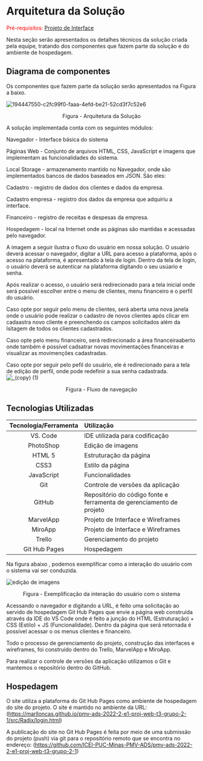# Arquitetura da Solução

<span style="color:red">Pré-requisitos: <a href="3-Projeto de Interface.md"> Projeto de Interface</a></span>

Nesta seção serão apresentados os detalhes técnicos da solução criada pela equipe, tratando dos componentes que fazem parte da solução e do ambiente de hospedagem.

## Diagrama de componentes

Os componentes que fazem parte da solução serão apresentados na Figura a baixo.

![194447550-c2fc99f0-faaa-4efd-be21-52cd3f7c52e6](https://user-images.githubusercontent.com/111931438/206769572-e6d1b82d-6073-4159-b8b9-7d68d9941f61.png)

<center>Figura - Arquitetura da Solução</center>

A solução implementada conta com os seguintes módulos:

Navegador - Interface básica do sistema

Páginas Web - Conjunto de arquivos HTML, CSS, JavaScript e imagens que implementam as funcionalidades do sistema.

Local Storage - armazenamento mantido no Navegador, onde são implementados bancos de dados baseados em JSON. São eles: 

Cadastro - registro de dados dos clientes e dados da empresa. 

Cadastro empresa - registro dos dados da empresa que adquiriu a interface.

Financeiro - registro de receitas e despesas da empresa.

Hospedagem - local na Internet onde as páginas são mantidas e acessadas pelo navegador.  

A imagem a seguir ilustra o fluxo do usuário em nossa solução. O usuário deverá acessar o navegador, digitar a URL para acesso a plataforma, após o acesso na plataforma, é apresentado à tela de login. Dentro da tela de login, o usuário deverá se autenticar na plataforma digitando o seu usúario e senha.

Após realizar o acesso, o usuário será redirecionado para a tela inicial onde será possível escolher entre o menu de clientes, menu financeiro e o perfil do usuário.

Caso opte por seguir pelo menu de clientes, será aberta uma nova janela onde o usuário pode realizar o cadastro de novos clientes após clicar em cadaastra novo cliente e preenchendo os campos  solicitados além da lsitagem de todos os clientes cadastrados. 

Caso opte pelo menu financeiro, será redirecionado a área financeiraaberto onde também é possível cadsatrar novas movimentações financeiras e visualizar as movimenções cadastradas.

Caso opte por seguir pelo pefil do usuário, ele é redirecionado para a tela de edição de perfil, onde pode redefinir a sua senha cadastrada.
![_(copy) (1)](https://user-images.githubusercontent.com/111931438/194721805-d266c116-13d5-413f-abf4-870b5aa379bb.png)
<center>Figura - Fluxo de navegação</center>

## Tecnologias Utilizadas

|Tecnologia/Ferramenta|Utilização|
|:-----:|:-----|
|VS. Code|IDE utilizada para codificação|
|PhotoShop|Edição de imagens|
|HTML 5|Estruturação da página|
|CSS3|Estilo da página|
|JavaScript|Funcionalidades|
|Git|Controle de versões da aplicação|
|GitHub|Repositório do código fonte e ferramenta de gerenciamento de projeto|
|MarvelApp|Projeto de Interface e  Wireframes|
|MiroApp|Projeto de Interface e  Wireframes|
|Trello|Gerenciamento do projeto|
|Git Hub Pages |Hospedagem|

Na figura abaixo , podemos exemplificar como a interação do usuário com o sistema vai ser conduzida.

![edição de imagens](https://user-images.githubusercontent.com/111931438/206770997-b8a2f7c9-719e-455c-9995-98ae8f6aa515.png)
<center>Figura - Exemplificação da interação do usuário com o sistema</center>

Acessando o navegador e digitando a URL, é feito uma solicitação ao servido de hospedagem Git Hub Pages que envie a página web construída através da IDE do VS Code onde é feito a junção do HTML (Estruturação) + CSS (Estilo) + JS (Funcionalidade). Dentro da página que será retornada é possível acessar o os menus clientes e financeiro.

Todo o processo de gerenciamento do projeto, construção das interfaces e wireframes, foi construído dentro do Trello, MarvelApp e MiroApp.

Para realizar o controle de versões da aplicação utilizamos o Git e mantemos o repositório dentro do GitHub.


## Hospedagem

O site utiliza a plataforma do Git Hub Pages como ambiente de hospedagem do site do projeto. O site é mantido no ambiente da URL: 
(https://marlloncas.github.io/pmv-ads-2022-2-e1-proj-web-t3-grupo-2-1/src/Radix/login.html)

A publicação do site no Git Hub Pages é feita por meio de uma submissão do projeto (push) via git para o repositório remoto que se encontra no endereço: 
(https://github.com/ICEI-PUC-Minas-PMV-ADS/pmv-ads-2022-2-e1-proj-web-t3-grupo-2-1)




